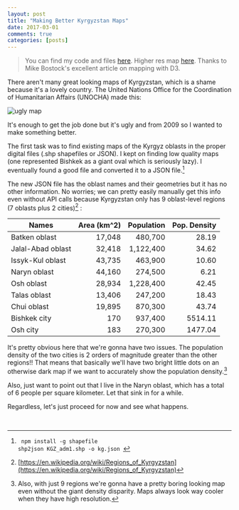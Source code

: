 ```yaml
---
layout: post
title: "Making Better Kyrgyzstan Maps"
date: 2017-03-01
comments: true
categories: [posts]
---
```

> You can find my code and files [here](github.com/TheGoldenRatio). Higher res map [here](). 
Thanks to Mike Bostock's excellent article on mapping with D3. 

There aren't many great looking maps of Kyrgyzstan, which is a shame because it's a lovely country. The United Nations Office for the Coordination of Humanitarian Affairs (UNOCHA) made this:

 ![ugly map](http://img.static.reliefweb.int/sites/reliefweb.int/files/styles/attachment-large/public/resources-pdf-previews/18652-E7BE45FFEA4484B2C125774200517C94-map.png?itok=y5KlQY-D)

It's enough to get the job done but it's ugly and from 2009 so I wanted to make something better.

The first task was to find existing maps of the Kyrgyz oblasts in the proper digital files (.shp shapefiles or JSON). I kept on finding low quality maps (one represented Bishkek as a giant oval which is seriously lazy). I eventually found a good file and converted it to a JSON file.[^1]


The new JSON file has the oblast names and their geometries but it has no other information. No worries; we can pretty easily manually get this info even without API calls because Kyrgyzstan only has 9 oblast-level regions (7 oblasts plus 2 cities)[^2] : 

Names 	  	  | Area (km^2)	| 	Population |  	 Pop. Density  |
 ------------ | -----------: | -----------: |-----------: |
Batken oblast |    17,048    |	480,700		|	28.19 |	    
Jalal-Abad oblast|	32,418	| 1,122,400	| 34.62 | 
Issyk-Kul oblast |	43,735	| 463,900	| 10.60 |
Naryn oblast | 44,160	| 274,500	| 6.21|
Osh oblast	| 28,934	| 1,228,400	| 42.45 |
Talas oblast |	13,406 |	247,200 |	18.43 |
Chui oblast |	19,895 |	870,300	| 43.74|
Bishkek city | 	170	| 937,400| 	5514.11|
Osh city| 	183	| 270,300	| 1477.04|

It's pretty obvious here that we're gonna have two issues. The population density of the two cities is 2 orders of magnitude greater than the other regions!! That means that basically we'll have two bright little dots on an otherwise dark map if we want to accurately show the population density.[^3] 

Also, just want to point out that I live in the Naryn oblast, which has a total of 6 people per square kilometer. Let that sink in for a while.

Regardless, let's just proceed for now and see what happens. 


<br>

[^1]: ```` npm install -g shapefile```` <br> ```shp2json KGZ_adm1.shp -o kg.json ```
[^2]: [https://en.wikipedia.org/wiki/Regions_of_Kyrgyzstan](https://en.wikipedia.org/wiki/Regions_of_Kyrgyzstan)
[^3]: Also, with just 9 regions we're gonna have a pretty boring looking map even without the giant density disparity. Maps always look way cooler when they have high resolution.
